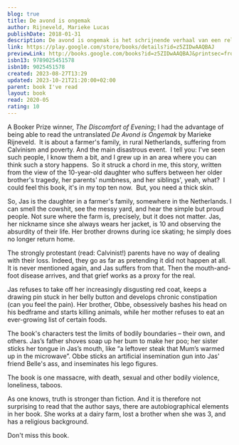 ```yaml
---  
blog: true  
title: De avond is ongemak  
author: Rijneveld, Marieke Lucas  
publishDate: 2018-01-31  
description: De avond is ongemak is het schrijnende verhaal van een religieus boerengezin dat wordt getroffen door de dood van een kind. Matthies komt op een dag niet meer terug van het schaatsen en laat zijn zusje Jas in totale verwarring achter. Door de ogen van de tienjarige Jas zien we hoe de familieleden elk op hun eigen manier omgaan met het verlies. Vader en moeder zijn volledig verlamd door verdriet en zien niet hoe Jas en haar zusje Hanna en haar broer Obbe ondertussen langzaam ontsporen. Onder leiding van Obbe ondernemen ze morbide experimenten met dieren en Hanna en Jas dromen hartstochtelijk van een Redder, een man als Boudewijn de Groot, een man die hen mee kan nemen naar de Overkant en hen in kan wijden in de geheimen van hun seksualiteit.  
link: https://play.google.com/store/books/details?id=z5ZIDwAAQBAJ  
previewLink: http://books.google.com/books?id=z5ZIDwAAQBAJ&printsec=frontcover&dq=Marieke+Rijneveld,+De+Avond+is+Ongemak&hl=&as_pt=BOOKS&cd=2&source=gbs_api  
isbn13: 9789025451578  
isbn10: 9025451578  
created: 2023-08-27T13:29  
updated: 2023-10-21T21:20:00+02:00  
parent: book I've read  
layout: book  
read: 2020-05  
rating: 10  
---  
```

  
A Booker Prize winner, *The Discomfort of Evening*; I had the advantage of being able to read the untranslated *De Avond is Ongemak* by Marieke Rijneveld.  It is about a farmer's family, in rural Netherlands, suffering from Calvinism and poverty. And the main disastrous event.  I tell you: I've seen such people, I know them a bit, and I grew up in an area where you can think such a story happens.  So it struck a chord in me, this story, written from the view of the 10-year-old daughter who suffers between her older brother's tragedy, her parents' numbness, and her siblings', yeah, what?  I could feel this book, it's in my top ten now.  But, you need a thick skin.  
  
So, Jas is the daughter in a farmer's family, somewhere in the Netherlands. I can smell the cowshit, see the messy yard, and hear the simple but proud people. Not sure where the farm is, precisely, but it does not matter.  Jas, her nickname since she always wears her jacket, is 10 and observing the absurdity of their life. Her brother drowns during ice skating; he simply does no longer return home.  
  
The strongly protestant (read: Calvinist!) parents have no way of dealing with their loss. Indeed, they go as far as pretending it did not happen at all. It is never mentioned again, and Jas suffers from that. Then the mouth-and-foot disease arrives, and that grief works as a proxy for the real.  
  
Jas refuses to take off her increasingly disgusting red coat, keeps a drawing pin stuck in her belly button and develops chronic constipation (can you feel the pain). Her brother, Obbe, obsessively bashes his head on his bedframe and starts killing animals, while her mother refuses to eat an ever-growing list of certain foods.  
  
The book's characters test the limits of bodily boundaries – their own, and others. Jas’s father shoves soap up her bum to make her poo; her sister sticks her tongue in Jas’s mouth, like “a leftover steak that Mum’s warmed up in the microwave”. Obbe sticks an artificial insemination gun into Jas' friend Belle's ass, and inseminates his lego figures.  
  
The book is one massacre, with death, sexual and other bodily violence, loneliness, taboos.  
  
As one knows, truth is stronger than fiction. And it is therefore not surprising to read that the author says, there are autobiographical elements in her book. She works at a dairy farm, lost a brother when she was 3, and has a religious background.  
  
Don't miss this book.